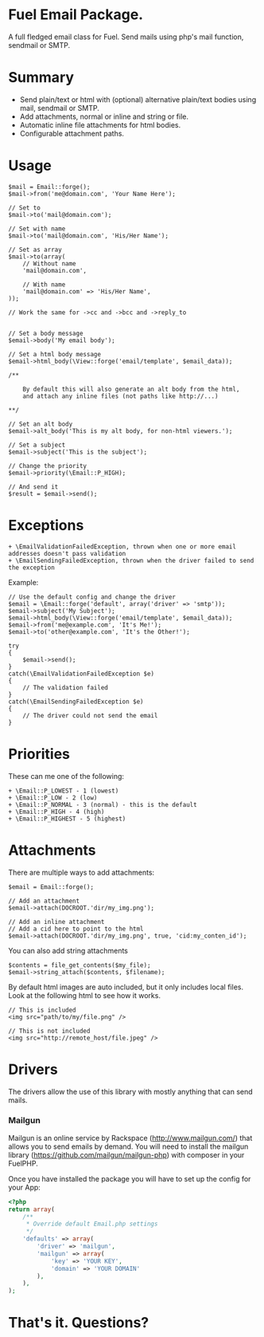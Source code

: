 # Fuel Email Package.

A full fledged email class for Fuel. Send mails using php's mail function, sendmail or SMTP.

# Summary

* Send plain/text or html with (optional) alternative plain/text bodies using mail, sendmail or SMTP.
* Add attachments, normal or inline and string or file.
* Automatic inline file attachments for html bodies.
* Configurable attachment paths.

# Usage

	$mail = Email::forge();
	$mail->from('me@domain.com', 'Your Name Here');
	
	// Set to
	$mail->to('mail@domain.com');
	
	// Set with name
	$mail->to('mail@domain.com', 'His/Her Name');
	
	// Set as array
	$mail->to(array(
		// Without name
		'mail@domain.com',
		
		// With name
		'mail@domain.com' => 'His/Her Name',
	));
	
	// Work the same for ->cc and ->bcc and ->reply_to
	
	
	// Set a body message
	$email->body('My email body');
	
	// Set a html body message
	$email->html_body(\View::forge('email/template', $email_data));
	
	/**
	
		By default this will also generate an alt body from the html,
		and attach any inline files (not paths like http://...)
	
	**/
	
	// Set an alt body
	$email->alt_body('This is my alt body, for non-html viewers.');
	
	// Set a subject
	$email->subject('This is the subject');
	
	// Change the priority
	$email->priority(\Email::P_HIGH);
	
	// And send it
	$result = $email->send();

# Exceptions

	+ \EmailValidationFailedException, thrown when one or more email addresses doesn't pass validation
	+ \EmailSendingFailedException, thrown when the driver failed to send the exception

Example:

	// Use the default config and change the driver
	$email = \Email::forge('default', array('driver' => 'smtp'));
	$email->subject('My Subject');
	$email->html_body(\View::forge('email/template', $email_data));
	$email->from('me@example.com', 'It's Me!');
	$email->to('other@example.com', 'It's the Other!');
	
	try
	{
		$email->send();
	}
	catch(\EmailValidationFailedException $e)
	{
		// The validation failed
	}
	catch(\EmailSendingFailedException $e)
	{
		// The driver could not send the email
	}
	
# Priorities

These can me one of the following:

	+ \Email::P_LOWEST - 1 (lowest)
	+ \Email::P_LOW - 2 (low)
	+ \Email::P_NORMAL - 3 (normal) - this is the default
	+ \Email::P_HIGH - 4 (high)
	+ \Email::P_HIGHEST - 5 (highest)
	
# Attachments

There are multiple ways to add attachments:

	$email = Email::forge();
	
	// Add an attachment
	$email->attach(DOCROOT.'dir/my_img.png');
	
	// Add an inline attachment
	// Add a cid here to point to the html
	$email->attach(DOCROOT.'dir/my_img.png', true, 'cid:my_conten_id');
	

You can also add string attachments

	$contents = file_get_contents($my_file);
	$email->string_attach($contents, $filename);
	
By default html images are auto included, but it only includes local files.
Look at the following html to see how it works.

	// This is included
	<img src="path/to/my/file.png" />
	
	// This is not included
	<img src="http://remote_host/file.jpeg" />


Drivers
=======
The drivers allow the use of this library with mostly anything that can send mails.

### Mailgun
Mailgun is an online service by Rackspace (http://www.mailgun.com/) that allows you to send emails by demand. You will need to install the mailgun library (https://github.com/mailgun/mailgun-php) with composer in your FuelPHP.

Once you have installed the package you will have to set up the config for your App:

```php
<?php
return array(
	/**
	 * Override default Email.php settings
	 */
	'defaults' => array(
		'driver' => 'mailgun',
		'mailgun' => array(
			'key' => 'YOUR KEY',
			'domain' => 'YOUR DOMAIN'
		),
	),
);
```

# That's it. Questions? 
